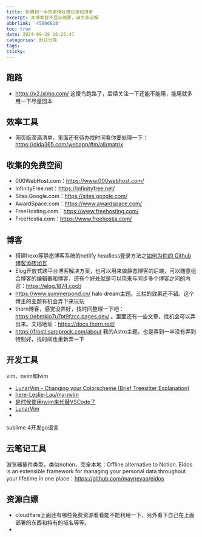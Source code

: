 ```yaml
---
title: 折腾到一半的事情吐槽记录和清单
excerpt: 本博客暂不显示摘要，请大家谅解
abbrlink: '45006828'
toc: true
date: 2024-09-28 16:25:47
categories: 默认分类
tags:
sticky:
---
```


## 跑路

- https://v2.ixlmo.com/  这傻鸟跑路了，后续关注一下还能不能用，能用就多用一下尽量回本


## 效率工具

- 网页版滴滴清单，里面还有待办找时间看你要处理一下：https://dida365.com/webapp/#m/all/matrix


## 收集的免费空间

- 000WebHost.com：https://www.000webhost.com/
- InfinityFree.net：https://infinityfree.net/
- Sites.Google.com：https://sites.google.com/
- AwardSpace.com：https://www.awardspace.com/
- FreeHosting.com：https://www.freehosting.com/
- FreeHostia.com：https://www.freehostia.com/


## 博客

- 搭建hexo等静态博客系统的netlify headless登录方法之[如何为你的 Github 博客添砖加瓦](https://cloud.tencent.com/developer/article/1607002?areaSource=102001.3&traceId=ppt_zCcpxfH_FAJQkd_jk)
- Elog开放式跨平台博客解决方案，也可以用来做静态博客的后端，可以随意组合博客的编辑器和博客，还有个好处就是可以用来与同步多个博客之间的内容：https://elog.1874.cool/
- https://www.summerpond.cn/ halo dream主题。三栏的效果还不错。这个博主的主题有机会弄下来玩玩
- thorn博客，感觉没弄好，找时间整理一下吧：https://ebmkio7u7pt9fzcc.pages.dev/ 。里面还有一些文章，找机会可以弄出来。文档地址：https://docs.thorn.red/
- https://frosti.saroprock.com/about 我的Astro主题，也是弄到一半没有弄到特别好，找时间也重新弄一下


## 开发工具

vim、nvim和lvim

- [LunarVim - Changing your Colorscheme (Brief Treesitter Explanation)](https://www.youtube.com/watch?app=desktop&si=yJIZFbpDdPnnGZIh&embeds_referring_euri=https%3A%2F%2Fwww.lunarvim.org%2F&source_ve_path=MzY4NDIsMTM5MTE3LDI4NjY0LDE2NDUwNg&feature=emb_share&v=OOr1qM17Lds)
- [here-Leslie-Lau/my-nvim](https://github.com/here-Leslie-Lau/my-nvim)
- [是时候使用nvim来代替VSCode了](https://juejin.cn/post/7082662579147341831)
- [LunarVim](https://www.lunarvim.org/zh-Hans/)
- []()


sublime 4开发go语言







## 云笔记工具

游览器插件类型，类似notion，完全本地：Offline alternative to Notion. Eidos is an extensible framework for managing your personal data throughout your lifetime in one place：https://github.com/mayneyao/eidos

## 资源白嫖

- cloudflare上面还有哪些免费资源看看能不能利用一下，另外看下自己在上面部署的东西和持有的域名等等。
- 
